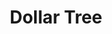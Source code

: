---
title: "Dollar Tree"
url: /hallandale-beach/dollar-tree-east-hallandale-beach-boulevard/
shop: Kramladen
---